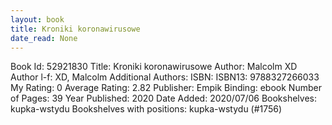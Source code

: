 ```yaml
---
layout: book
title: Kroniki koronawirusowe
date_read: None
---
```


Book Id: 52921830
Title: Kroniki koronawirusowe
Author: Malcolm XD
Author l-f: XD, Malcolm
Additional Authors: 
ISBN: 
ISBN13: 9788327266033
My Rating: 0
Average Rating: 2.82
Publisher: Empik
Binding: ebook
Number of Pages: 39
Year Published: 2020
Date Added: 2020/07/06
Bookshelves: kupka-wstydu
Bookshelves with positions: kupka-wstydu (#1756)


